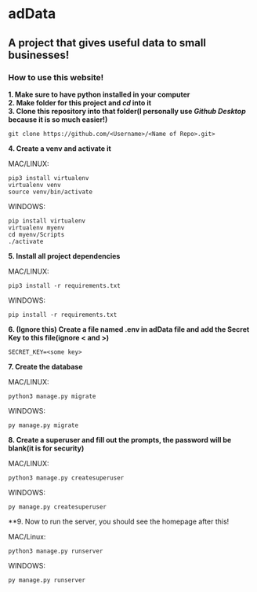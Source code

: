 # adData 
## A project that gives useful data to small businesses!
### How to use this website!

**1. Make sure to have python installed in your computer**\
**2. Make folder for this project and *cd* into it**\
**3. Clone this repository into that folder(I personally use _Github Desktop_ because it is so much easier!)**
```
git clone https://github.com/<Username>/<Name of Repo>.git>
```
**4. Create a venv and activate it**

MAC/LINUX:
```
pip3 install virtualenv
virtualenv venv
source venv/bin/activate
```
WINDOWS:
```
pip install virtualenv
virtualenv myenv
cd myenv/Scripts
./activate
```
**5. Install all project dependencies**

MAC/LINUX:
```
pip3 install -r requirements.txt
```
WINDOWS:
```
pip install -r requirements.txt
```
**6. (Ignore this) Create a file named .env in adData file and add the Secret Key to this file(ignore < and >)**
```
SECRET_KEY=<some key>
```
**7. Create the database**

MAC/LINUX:
```
python3 manage.py migrate
```
WINDOWS:
```
py manage.py migrate
```
**8. Create a superuser and fill out the prompts, the password will be blank(it is for security)**

MAC/LINUX:
```
python3 manage.py createsuperuser
```
WINDOWS:
```
py manage.py createsuperuser
```
**9. Now to run the server, you should see the homepage after this!

MAC/Linux:
```
python3 manage.py runserver
```
WINDOWS:
```
py manage.py runserver
```



